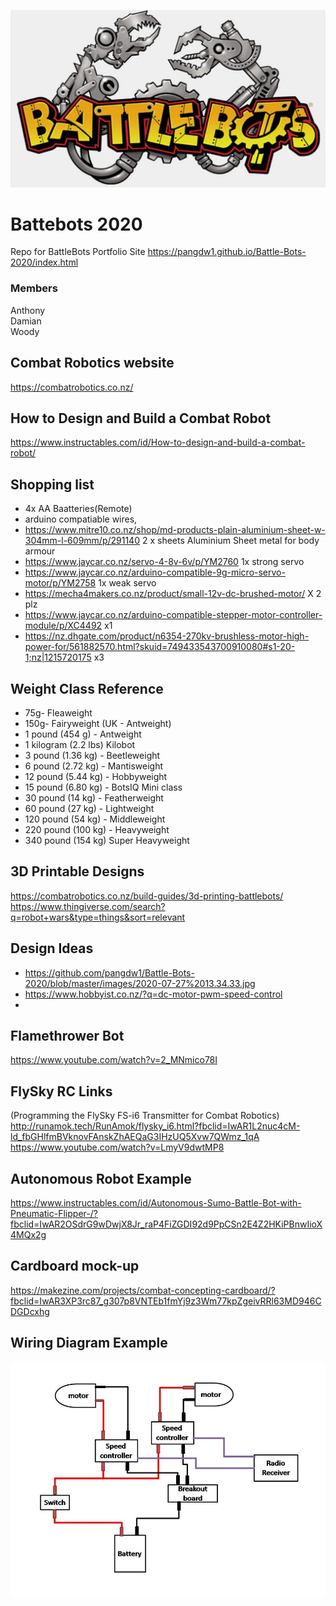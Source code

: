 ![webot image](https://github.com/pangdw1/Battle-Bots-2020/blob/master/images/Battlebots_logo.jpg)

# Battebots 2020
Repo for BattleBots
Portfolio Site https://pangdw1.github.io/Battle-Bots-2020/index.html

### Members
Anthony
</br>
Damian
</br>
Woody

## Combat Robotics website
https://combatrobotics.co.nz/

## How to Design and Build a Combat Robot
https://www.instructables.com/id/How-to-design-and-build-a-combat-robot/

## Shopping list
* 4x AA Baatteries(Remote)
* arduino compatiable wires,
* https://www.mitre10.co.nz/shop/md-products-plain-aluminium-sheet-w-304mm-l-609mm/p/291140 2 x sheets Aluminium Sheet metal for body armour
* https://www.jaycar.co.nz/servo-4-8v-6v/p/YM2760 1x strong servo
* https://www.jaycar.co.nz/arduino-compatible-9g-micro-servo-motor/p/YM2758 1x weak servo
* https://mecha4makers.co.nz/product/small-12v-dc-brushed-motor/ X 2 plz
* https://www.jaycar.co.nz/arduino-compatible-stepper-motor-controller-module/p/XC4492 x1
* https://nz.dhgate.com/product/n6354-270kv-brushless-motor-high-power-for/561882570.html?skuid=749433543700910080#s1-20-1;nz|1215720175 x3

## Weight Class Reference

* 75g- Fleaweight
* 150g- Fairyweight (UK - Antweight)
* 1 pound (454 g) - Antweight
* 1 kilogram (2.2 lbs) Kilobot
* 3 pound (1.36 kg) - Beetleweight
* 6 pound (2.72 kg) - Mantisweight
* 12 pound (5.44 kg) - Hobbyweight
* 15 pound (6.80 kg) - BotsIQ Mini class
* 30 pound (14 kg) - Featherweight
* 60 pound (27 kg) - Lightweight
* 120 pound (54 kg) - Middleweight
* 220 pound (100 kg) - Heavyweight
* 340 pound (154 kg) Super Heavyweight

## 3D Printable Designs
https://combatrobotics.co.nz/build-guides/3d-printing-battlebots/ <br />
https://www.thingiverse.com/search?q=robot+wars&type=things&sort=relevant

## Design Ideas

* https://github.com/pangdw1/Battle-Bots-2020/blob/master/images/2020-07-27%2013.34.33.jpg
* https://www.hobbyist.co.nz/?q=dc-motor-pwm-speed-control
*

## Flamethrower Bot
https://www.youtube.com/watch?v=2_MNmico78I

## FlySky RC Links

(Programming the FlySky FS-i6 Transmitter for Combat Robotics) <br />
http://runamok.tech/RunAmok/flysky_i6.html?fbclid=IwAR1L2nuc4cM-ld_fbGHlfmBVknovFAnskZhAEQaG3IHzUQ5Xvw7QWmz_1qA <br />
https://www.youtube.com/watch?v=LmyV9dwtMP8 <br />


## Autonomous Robot Example

https://www.instructables.com/id/Autonomous-Sumo-Battle-Bot-with-Pneumatic-Flipper-/?fbclid=IwAR2OSdrG9wDwjX8Jr_raP4FiZGDI92d9PpCSn2E4Z2HKiPBnwIioX4MQx2g <br />

## Cardboard mock-up

https://makezine.com/projects/combat-concepting-cardboard/?fbclid=IwAR3XP3rc87_g307p8VNTEb1fmYj9z3Wm77kpZgeivRRl63MD946CDGDcxhg <br />

## Wiring Diagram Example
![wiring image](https://github.com/pangdw1/Battle-Bots-2020/blob/master/images/WiringControlsCombatRobot.jpg)

